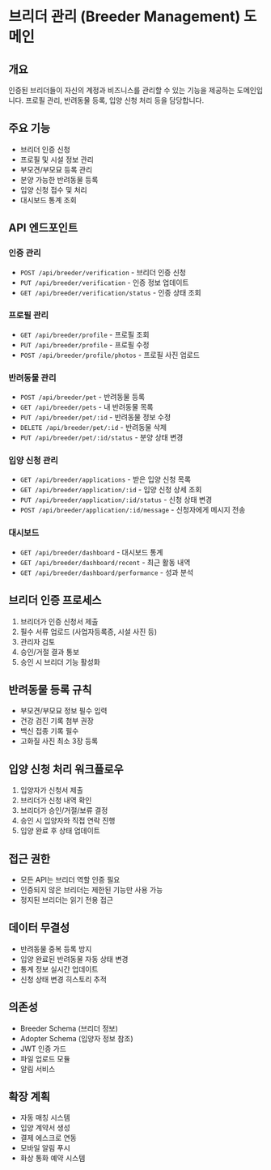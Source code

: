 # 브리더 관리 (Breeder Management) 도메인

## 개요

인증된 브리더들이 자신의 계정과 비즈니스를 관리할 수 있는 기능을 제공하는 도메인입니다. 프로필 관리, 반려동물 등록, 입양 신청 처리 등을 담당합니다.

## 주요 기능

- 브리더 인증 신청
- 프로필 및 시설 정보 관리
- 부모견/부모묘 등록 관리
- 분양 가능한 반려동물 등록
- 입양 신청 접수 및 처리
- 대시보드 통계 조회

## API 엔드포인트

### 인증 관리

- `POST /api/breeder/verification` - 브리더 인증 신청
- `PUT /api/breeder/verification` - 인증 정보 업데이트
- `GET /api/breeder/verification/status` - 인증 상태 조회

### 프로필 관리

- `GET /api/breeder/profile` - 프로필 조회
- `PUT /api/breeder/profile` - 프로필 수정
- `POST /api/breeder/profile/photos` - 프로필 사진 업로드

### 반려동물 관리

- `POST /api/breeder/pet` - 반려동물 등록
- `GET /api/breeder/pets` - 내 반려동물 목록
- `PUT /api/breeder/pet/:id` - 반려동물 정보 수정
- `DELETE /api/breeder/pet/:id` - 반려동물 삭제
- `PUT /api/breeder/pet/:id/status` - 분양 상태 변경

### 입양 신청 관리

- `GET /api/breeder/applications` - 받은 입양 신청 목록
- `GET /api/breeder/application/:id` - 입양 신청 상세 조회
- `PUT /api/breeder/application/:id/status` - 신청 상태 변경
- `POST /api/breeder/application/:id/message` - 신청자에게 메시지 전송

### 대시보드

- `GET /api/breeder/dashboard` - 대시보드 통계
- `GET /api/breeder/dashboard/recent` - 최근 활동 내역
- `GET /api/breeder/dashboard/performance` - 성과 분석

## 브리더 인증 프로세스

1. 브리더가 인증 신청서 제출
2. 필수 서류 업로드 (사업자등록증, 시설 사진 등)
3. 관리자 검토
4. 승인/거절 결과 통보
5. 승인 시 브리더 기능 활성화

## 반려동물 등록 규칙

- 부모견/부모묘 정보 필수 입력
- 건강 검진 기록 첨부 권장
- 백신 접종 기록 필수
- 고화질 사진 최소 3장 등록

## 입양 신청 처리 워크플로우

1. 입양자가 신청서 제출
2. 브리더가 신청 내역 확인
3. 브리더가 승인/거절/보류 결정
4. 승인 시 입양자와 직접 연락 진행
5. 입양 완료 후 상태 업데이트

## 접근 권한

- 모든 API는 브리더 역할 인증 필요
- 인증되지 않은 브리더는 제한된 기능만 사용 가능
- 정지된 브리더는 읽기 전용 접근

## 데이터 무결성

- 반려동물 중복 등록 방지
- 입양 완료된 반려동물 자동 상태 변경
- 통계 정보 실시간 업데이트
- 신청 상태 변경 히스토리 추적

## 의존성

- Breeder Schema (브리더 정보)
- Adopter Schema (입양자 정보 참조)
- JWT 인증 가드
- 파일 업로드 모듈
- 알림 서비스

## 확장 계획

- 자동 매칭 시스템
- 입양 계약서 생성
- 결제 에스크로 연동
- 모바일 알림 푸시
- 화상 통화 예약 시스템
